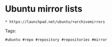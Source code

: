 # Ubuntu mirror lists

```
* https://launchpad.net/ubuntu/+archivemirrors
```

Tags:
```
#ubuntu #repo #repository #repositories #mirror
```

